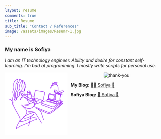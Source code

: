 ```yaml
---
layout: resume
comments: true
title: Resume
sub_title: "Contact / References"
image: /assets/images/Resumr-1.jpg
---
```


### My name is Sofiya

_I am an IT technology engineer. Ability and desire for constant self-learning. I'm bad at programming. I mostly write scripts for personal use._


<img align='left' src="/assets/web/resume-sv.png" style="margin-right: 10px" height="auto" width="200" alt="sv-resume" />

<p align="center">
  
<img src="https://readme-typing-svg.herokuapp.com?font=Roboto+Slab&color=%237E3ACE&size=24&center=true&vCenter=true&width=450&lines=Thank+you+for+visiting+!+❤+❤+❤" alt="thank-you" />
  
</p> 


**My Blog:** [🌸🐳 Sofiya 👋](https://sofi2025-cpu.github.io/)

**Sofiya Blog:** [💜 Sofiya 🌹](https://sofijacom.github.io/KL-blog/)


<!--
**Email:**
[contact me](mailto:
[sofija.p2018@gmail.com]
)
-->
